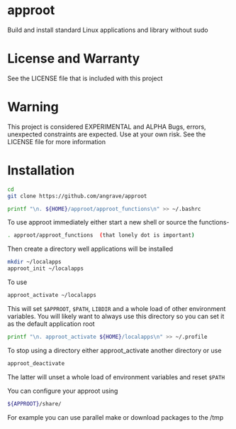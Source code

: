 # approot
Build and install standard Linux applications and library without sudo

# License and Warranty

See the LICENSE file that is included with this project

# Warning

This project is considered EXPERIMENTAL and ALPHA
Bugs, errors, unexpected constraints are expected.
Use at your own risk. See the LICENSE file for more information

# Installation
```bash
cd
git clone https://github.com/angrave/approot

printf "\n. ${HOME}/approot/approot_functions\n" >> ~/.bashrc
```
To use approot immediately either start a new shell or source the functions-
```bash
. approot/approot_functions  (that lonely dot is important)
```

Then create a directory well applications will be installed
```bash
mkdir ~/localapps
approot_init ~/localapps
```
To use 
```bash
approot_activate ~/localapps
```
This will set `$APPROOT`, `$PATH`, `LIBDIR` and a whole load of other environment variables. You will likely want to always use this directory so you can set it as the default application root
```bash
printf "\n. approot_activate ${HOME}/localapps\n" >> ~/.profile 
```
To stop using a directory either approot_activate another directory or use
```bash
approot_deactivate
```

The latter will unset a whole load of environment variables and reset `$PATH`

You can configure your approot using 
```bash
${APPROOT}/share/
```
For example you can use parallel make or download packages to the /tmp

